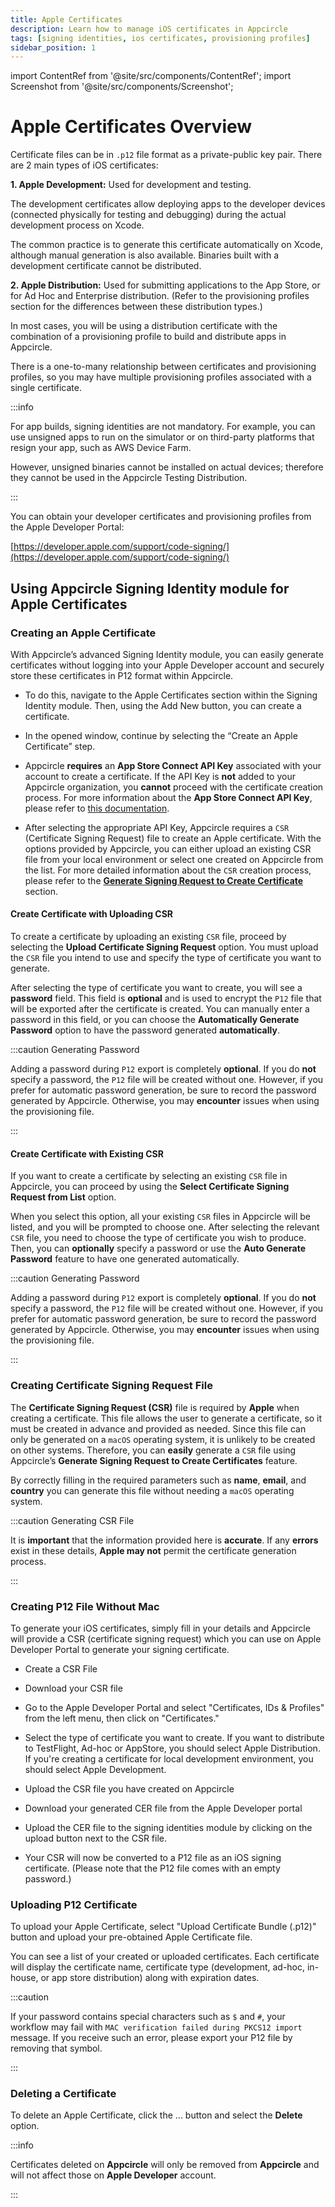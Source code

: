 ```yaml
---
title: Apple Certificates
description: Learn how to manage iOS certificates in Appcircle
tags: [signing identities, ios certificates, provisioning profiles]
sidebar_position: 1
---
```


import ContentRef from '@site/src/components/ContentRef';
import Screenshot from '@site/src/components/Screenshot';

# Apple Certificates Overview

Certificate files can be in `.p12` file format as a private-public key pair. There are 2 main types of iOS certificates:

**1. Apple Development:** Used for development and testing.

The development certificates allow deploying apps to the developer devices (connected physically for testing and debugging) during the actual development process on Xcode.

The common practice is to generate this certificate automatically on Xcode, although manual generation is also available. Binaries built with a development certificate cannot be distributed.

**2. Apple Distribution:** Used for submitting applications to the App Store, or for Ad Hoc and Enterprise distribution. (Refer to the provisioning profiles section for the differences between these distribution types.)

In most cases, you will be using a distribution certificate with the combination of a provisioning profile to build and distribute apps in Appcircle.

There is a one-to-many relationship between certificates and provisioning profiles, so you may have multiple provisioning profiles associated with a single certificate.

:::info

For app builds, signing identities are not mandatory. For example, you can use unsigned apps to run on the simulator or on third-party platforms that resign your app, such as AWS Device Farm.

However, unsigned binaries cannot be installed on actual devices; therefore they cannot be used in the Appcircle Testing Distribution.

:::

You can obtain your developer certificates and provisioning profiles from the Apple Developer Portal:

[https://developer.apple.com/support/code-signing/](https://developer.apple.com/support/code-signing/)


## Using Appcircle Signing Identity module for Apple Certificates

### Creating an Apple Certificate

With Appcircle’s advanced Signing Identity module, you can easily generate certificates without logging into your Apple Developer account and securely store these certificates in P12 format within Appcircle.

- To do this, navigate to the Apple Certificates section within the Signing Identity module. Then, using the Add New button, you can create a certificate.

<Screenshot url='https://cdn.appcircle.io/docs/assets/BE5771-appCertMainPage.png' />

- In the opened window, continue by selecting the “Create an Apple Certificate” step.

<Screenshot url='https://cdn.appcircle.io/docs/assets/BE5771-addCertModal.png' />

- Appcircle **requires** an **App Store Connect API Key** associated with your account to create a certificate. If the API Key is **not** added to your Appcircle organization, you **cannot** proceed with the certificate creation process. For more information about the **App Store Connect API Key**, please refer to [this documentation](/account/my-organization/security/credentials/adding-an-app-store-connect-api-key).

<Screenshot url='https://cdn.appcircle.io/docs/assets/BE5771-addCertAPIKeySelect.png' />

- After selecting the appropriate API Key, Appcircle requires a `CSR` (Certificate Signing Request) file to create an Apple certificate. With the options provided by Appcircle, you can either upload an existing CSR file from your local environment or select one created on Appcircle from the list. For more detailed information about the `CSR` creation process, please refer to the [**Generate Signing Request to Create Certificate**](/signing-identities/apple-certificates#creating-certificate-signing-request-file) section.

<Screenshot url='https://cdn.appcircle.io/docs/assets/BE5771-csrSelectOption.png' />

#### Create Certificate with Uploading CSR

To create a certificate by uploading an existing `CSR` file, proceed by selecting the **Upload Certificate Signing Request** option. You must upload the `CSR` file you intend to use and specify the type of certificate you want to generate.

<Screenshot url='https://cdn.appcircle.io/docs/assets/BE5771-certFileUpload.png' />

After selecting the type of certificate you want to create, you will see a **password** field. This field is **optional** and is used to encrypt the `P12` file that will be exported after the certificate is created. You can manually enter a password in this field, or you can choose the **Automatically Generate Password** option to have the password generated **automatically**.

:::caution Generating Password

Adding a password during `P12` export is completely **optional**. If you do **not** specify a password, the `P12` file will be created without one. However, if you prefer for automatic password generation, be sure to record the password generated by Appcircle. Otherwise, you may **encounter** issues when using the provisioning file.

:::

<Screenshot url='https://cdn.appcircle.io/docs/assets/BE5771-certFileUpload2.png' />

#### Create Certificate with Existing CSR

If you want to create a certificate by selecting an existing `CSR` file in Appcircle, you can proceed by using the **Select Certificate Signing Request from List** option.

When you select this option, all your existing `CSR` files in Appcircle will be listed, and you will be prompted to choose one. After selecting the relevant `CSR` file, you need to choose the type of certificate you wish to produce. Then, you can **optionally** specify a password or use the **Auto Generate Password** feature to have one generated automatically.

:::caution Generating Password

Adding a password during `P12` export is completely **optional**. If you do **not** specify a password, the `P12` file will be created without one. However, if you prefer for automatic password generation, be sure to record the password generated by Appcircle. Otherwise, you may **encounter** issues when using the provisioning file.

:::

<Screenshot url='https://cdn.appcircle.io/docs/assets/BE5771-selectCsr.png' />

### Creating Certificate Signing Request File

The **Certificate Signing Request (CSR)** file is required by **Apple** when creating a certificate. This file allows the user to generate a certificate, so it must be created in advance and provided as needed. Since this file can only be generated on a `macOS` operating system, it is unlikely to be created on other systems. Therefore, you can **easily** generate a `CSR` file using Appcircle’s **Generate Signing Request to Create Certificates** feature.

<Screenshot url='https://cdn.appcircle.io/docs/assets/BE5771-csrCreate.png' />

By correctly filling in the required parameters such as **name**, **email**, and **country** you can generate this file without needing a `macOS` operating system.

:::caution Generating CSR File

It is **important** that the information provided here is **accurate**. If any **errors** exist in these details, **Apple may not** permit the certificate generation process.

:::

<Screenshot url='https://cdn.appcircle.io/docs/assets/BE5771-csrDetails.png' />

### Creating P12 File Without Mac

<Screenshot url='https://cdn.appcircle.io/docs/assets/02-02-Add-iOS-Certificates.png' />

To generate your iOS certificates, simply fill in your details and Appcircle will provide a CSR (certificate signing request) which you can use on Apple Developer Portal to generate your signing certificate.

- Create a CSR File

<Screenshot url='https://cdn.appcircle.io/docs/assets/02-07-Generate-iOS-Cert.png' />

- Download your CSR file
- Go to the Apple Developer Portal and select "Certificates, IDs & Profiles" from the left menu, then click on "Certificates."
  <Screenshot url='https://cdn.appcircle.io/docs/assets/apple-addcertificate.png' />

- Select the type of certificate you want to create. If you want to distribute to TestFlight, Ad-hoc or AppStore, you should select Apple Distribution. If you're creating a certificate for local development environment, you should select Apple Development.

<Screenshot url='https://cdn.appcircle.io/docs/assets/apple-select-certificate-type.png' />

- Upload the CSR file you have created on Appcircle

<Screenshot url='https://cdn.appcircle.io/docs/assets/apple-selectscr.png' />

- Download your generated CER file from the Apple Developer portal

- Upload the CER file to the signing identities module by clicking on the upload button next to the CSR file.

<Screenshot url='https://cdn.appcircle.io/docs/assets/ac-csr-list.png' />
<Screenshot url='https://cdn.appcircle.io/docs/assets/ac-createp12.png' />

- Your CSR will now be converted to a P12 file as an iOS signing certificate. (Please note that the P12 file comes with an empty password.)

### Uploading P12 Certificate

To upload your Apple Certificate, select "Upload Certificate Bundle (.p12)" button and upload your pre-obtained Apple Certificate file.

<Screenshot url='https://cdn.appcircle.io/docs/assets/02-02-Upload-iOS-Certificates.png' />

You can see a list of your created or uploaded certificates. Each certificate will display the certificate name, certificate type (development, ad-hoc, in-house, or app store distribution) along with expiration dates.

:::caution

If your password contains special characters such as `$` and `#`, your workflow may fail with `MAC verification failed during PKCS12 import` message. If you receive such an error, please export your P12 file by removing that symbol.

:::

<Screenshot url='https://cdn.appcircle.io/docs/assets/02-08-CertificateList.png' />

### Deleting a Certificate

To delete an Apple Certificate, click the ... button and select the **Delete** option.

:::info

Certificates deleted on **Appcircle** will only be removed from **Appcircle** and will not affect those on **Apple Developer** account.

:::

<Screenshot url='https://cdn.appcircle.io/docs/assets/BE5651-AppleCertificates-Delete-Annotated2.png' />
